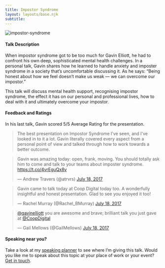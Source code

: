 ```yaml
---
title: Impostor Syndrome
layout: layouts/base.njk
subtitle:
---
```

![impostor-syndrome](/images/impostor-syndrome-talk.jpg)

#### Talk Description

When impostor syndrome got to be too much for Gavin Elliott, he had to confront his own deep, sophisticated mental health challenges. In a personal talk, Gavin shares how he learned to handle anxiety and imposter syndrome in a society that’s uncomfortable discussing it. As he says: “Being honest about how we feel doesn’t make us weak — we can overcome our impostor.”

This talk will discuss mental health support, recognising impostor syndrome, the effect it has on our personal and professional lives, how to deal with it and ultimately overcome your impostor.

#### Feedback and Ratings

In his last talk, Gavin scored 5/5 Average Rating for the presentation.

>The best presentation on Impostor Syndrome I've seen, and I've looked in to it a lot. Gavin literally covered every aspect from a personal point of view and talked through how to work towards a better outcome.

>Gavin was amazing today: open, frank, moving. You should totally ask him to come and talk to your teams about imposter syndrome. <https://t.co/4vrEguQx8v>
>
> — Andrew Travers (@atrvrs) [July 18, 2017](https://twitter.com/atrvrs/status/887373882453364737)



> Gavin came to talk today at Coop Digital today too. A wonderfully insightful and honest presentation. Glad to see you enjoyed it too!
>
> — Rachel Murray (@Rachel\_BMurray) [July 18, 2017](https://twitter.com/Rachel_BMurray/status/887406272219418625)


> [@gavinelliott](https://twitter.com/gavinelliott) you are awesome and brave; brilliant talk you just gave at [@CoopDigital](https://twitter.com/CoopDigital)
>
> — Gail Mellows (@GailMellows) [July 18, 2017](https://twitter.com/GailMellows/status/887345955061862400)

#### Speaking near you?

Take a look at my [speaking planner](https://www.gavinelliott.co.uk/speaking/) to see where I’m giving this talk. Would you like me to speak about this topic at your place of work or your event? [Get in touch](https://www.gavinelliott.co.uk/contact/).
